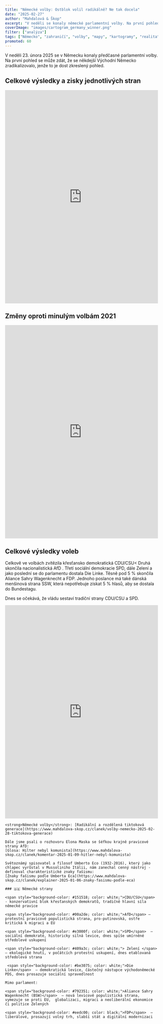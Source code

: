 ```yaml
---
title: "Německé volby: Ostblok volil radikálně? Ne tak docela"
date: "2025-02-27"
author: "Mahdalová & Škop"
excerpt: "V neděli se konaly německé parlamentní volby. Na první pohled se může zdát, že se někdejší Východní Německo zradikalizovalo, jenže to je dost zkreslený pohled."
coverImage: "images/cartogram_germany_winner.png"
filter: ["analýza"]
tags: ["Německo", "zahraničí", "volby", "mapy", "kartogramy", "realita"]
promoted: 60
---
```


V neděli 23. února 2025 se v Německu konaly předčasné parlamentní volby. Na první pohled se může zdát, že se někdejší Východní Německo zradikalizovalo, jenže to je dost zkreslený pohled.

<ScrollyTelling yamlFile="scrollytelling.yaml" />

## Celkové výsledky a zisky jednotlivých stran
<iframe src='https://flo.uri.sh/visualisation/21777958/embed' title='Interactive or visual content' className='flourish-embed-iframe' frameBorder='0' scrolling='no' width="100%" height="700px" allowFullScreen></iframe>

## Změny oproti minulým volbám 2021
<iframe src='https://flo.uri.sh/visualisation/21826097/embed' title='Interactive or visual content' className='flourish-embed-iframe' frameBorder='0' scrolling='no' width="100%" height="700px" allowFullScreen></iframe>

## Celkové výsledky voleb
Celkově ve volbách zvítězila křesťansko demokratická CDU/CSU< Druhá skončila nacionalistická  AfD . Třetí sociální demokracie  SPD, dále  Zelení  a jako poslední se do parlamentu dostala  Die Linke. Těsně pod 5 % skončila Aliance Sahry Wagenknecht a FDP. Jednoho poslance má také dánská menšinová strana SSW, která nepotřebuje získat 5 % hlasů, aby se dostala do Bundestagu.

Dnes se očekává, že vládu sestaví tradiční strany  CDU/CSU  a  SPD.
<iframe src='https://flo.uri.sh/visualisation/21811823/embed' title='Interactive or visual content' className='flourish-embed-iframe' frameBorder='0' scrolling='no' width="100%" height="700px" allowFullScreen></iframe>

```box
<strong>Německé volby</strong>: [Radikální a rozdělená tiktoková generace](https://www.mahdalova-skop.cz/clanek/volby-nemecko-2025-02-28-tiktokova-generace)

Dále jsme psali o rozhovoru Elona Maska se šéfkou krajně pravicové strany AfD:
[Glosa: Hilter nebyl komunista](https://www.mahdalova-skop.cz/clanek/komentar-2025-01-09-hitler-nebyl-komunista)

Světoznámý spisovatel a filosof Umberto Eco (1932-2016), který jako chlapec vyrůstal v Mussoliniho Itálii, nám zanechal cenný nástroj - definoval charakteristické znaky fašismu:
[Znaky fašismu podle Umberta Eca](https://www.mahdalova-skop.cz/clanek/explainer-2025-01-06-znaky-fasismu-podle-eca)

```

```box
### 🇩🇪 Německé strany

<span style="background-color: #151518; color: white;">CDU/CSU</span> - konzervativní blok křesťanských demokratů, tradičně hlavní síla německé pravice

<span style="background-color: #00a2de; color: white;">AfD</span> – protestní pravicově populistická strana, pro-putinovská, ostře kritická k migraci a EU

<span style="background-color: #e3000f; color: white;">SPD</span>  – sociální demokraté, historicky silná levice, dnes spíše umírněné středolevé uskupení

<span style="background-color: #409a3c; color: white;"> Zelení </span>  – ekologické hnutí, v počátcích protestní uskupení, dnes etablovaná středolevá strana

 <span style="background-color: #be3075; color: white;">Die Linke</span>  – demokratická levice, částečný nástupce východoněmecké PDS, dnes prosazuje sociální spravedlnost

Mimo parlament:

<span style="background-color: #792351; color: white;">Aliance Sahry Wagenknecht (BSW)</span>  – nová levicově populistická strana, vymezuje se proti EU,  globalizaci, migraci a neoliberální ekonomice či politice Zelených

<span style="background-color: #eedc00; color: black;">FDP</span>  – liberálové, prosazují volný trh, slabší stát a digitální modernizaci

```

